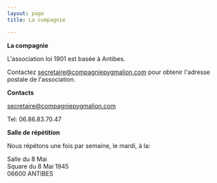 ```yaml
---
layout: page
title: La compagnie

---
```

**La compagnie**

L'association loi 1901 est basée à Antibes.

Contactez [secretaire@compagniepygmalion.com]() pour obtenir l'adresse postale de l'association.

**Contacts**

secretaire@compagniepygmalion.com

Tel: 06.86.83.70.47

**Salle de répétition**

Nous répétons une fois par semaine, le mardi, à la:

Salle du 8 Mai  
Square du 8 Mai 1945  
06600 ANTIBES